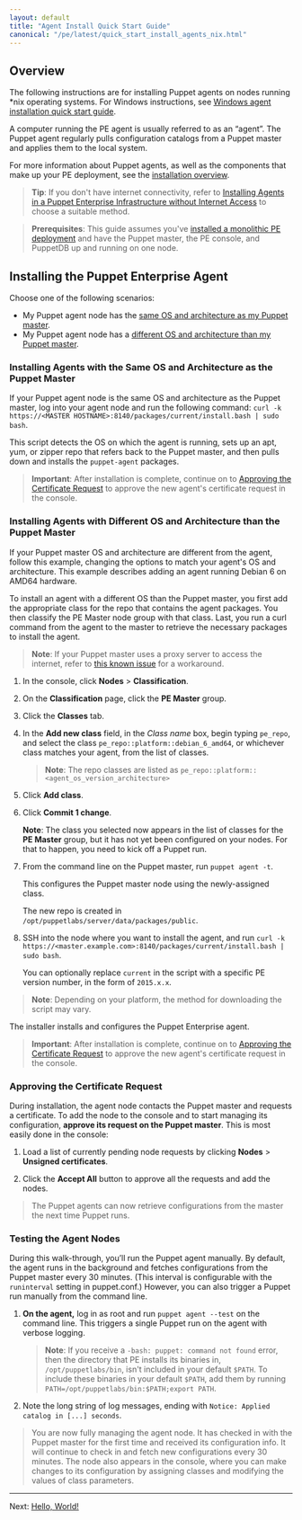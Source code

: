 ```yaml
---
layout: default
title: "Agent Install Quick Start Guide"
canonical: "/pe/latest/quick_start_install_agents_nix.html"
---
```



## Overview

The following instructions are for installing Puppet agents on nodes running *nix operating systems. For Windows instructions, see [Windows agent installation quick start guide](./quick_start_install_agents_windows.html).

A computer running the PE agent is usually referred to as an “agent”. The Puppet agent regularly pulls configuration catalogs from a Puppet master and applies them to the local system.

For more information about Puppet agents, as well as the components that make up your PE deployment, see the [installation overview](./install_basic.html).

>**Tip**: If you don't have internet connectivity, refer to [Installing Agents in a Puppet Enterprise Infrastructure without Internet Access](./install_agents.html#installing-agents-in-a-puppet-enterprise-infrastructure-without-internet-access) to choose a suitable method.

>**Prerequisites**: This guide assumes you've [installed a monolithic PE deployment](./quick_start_install_mono.html) and have the Puppet master, the PE console, and PuppetDB up and running on one node.

## Installing the Puppet Enterprise Agent

Choose one of the following scenarios:

- My Puppet agent node has the [same OS and architecture as my Puppet master](#installing-agents-with-the-same-os-and-architecture-as-the-puppet-master).
- My Puppet agent node has a [different OS and architecture than my Puppet master](#installing-agents-with-different-os-and-architecture-than-the-puppet-master).


### Installing Agents with the Same OS and Architecture as the Puppet Master

If your Puppet agent node is the same OS and architecture as the Puppet master, log into your agent node and run the following command:
 `curl -k https://<MASTER HOSTNAME>:8140/packages/current/install.bash | sudo bash`.

This script detects the OS on which the agent is running, sets up an apt, yum, or zipper repo that refers back to the Puppet master, and then pulls down and installs the `puppet-agent` packages.

> **Important**: After installation is complete, continue on to [Approving the Certificate Request](#approving-the-certificate-request) to approve the new agent's certificate request in the console.

### Installing Agents with Different OS and Architecture than the Puppet Master

[add_repo]: ./images/quick/add_repo.png
[node_request]: ./images/console/request_indicator.png

If your Puppet master OS and architecture are different from the agent, follow this example, changing the options to match your agent's OS and architecture. This example describes adding an agent running Debian 6 on AMD64 hardware. 

To install an agent with a different OS than the Puppet master, you first add the appropriate class for the repo that contains the agent packages. You then classify the PE Master node group with that class. Last, you run a curl command from the agent to the master to retrieve the necessary packages to install the agent.

> **Note**: If your Puppet master uses a proxy server to access the internet, refer to [this known issue](./release_notes_known_issues_install.html#install-agents-with-different-os-when-puppet-master-is-behind-a-proxy) for a workaround.

1. In the console, click __Nodes__ > __Classification__.

2. On the __Classification__ page, click the __PE Master__ group.

3. Click the __Classes__ tab.

4. In the __Add new class__ field, in the _Class name_ box, begin typing `pe_repo`, and select the class `pe_repo::platform::debian_6_amd64`, or whichever class matches your agent, from the list of classes.

   > **Note**: The repo classes are listed as `pe_repo::platform::<agent_os_version_architecture>`

5. Click __Add class__.

6. Click __Commit 1 change__.

   **Note**: The class you selected now appears in the list of classes for the __PE Master__ group, but it has not yet been configured on your nodes. For that to happen, you need to kick off a Puppet run.

7. From the command line on the Puppet master, run `puppet agent -t`.

   This configures the Puppet master node using the newly-assigned class.

   The new repo is created in `/opt/puppetlabs/server/data/packages/public`.

9. SSH into the node where you want to install the agent, and run `curl -k https://<master.example.com>:8140/packages/current/install.bash | sudo bash`.

   You can optionally replace `current` in the script with a specific PE version number, in the form of `2015.x.x`.

>**Note**: Depending on your platform, the method for downloading the script may vary.

The installer installs and configures the Puppet Enterprise agent.

> **Important**: After installation is complete, continue on to [Approving the Certificate Request](#approving-the-certificate-request) to approve the new agent's certificate request in the console.

### Approving the Certificate Request

During installation, the agent node contacts the Puppet master and requests a certificate. To add the node to the console and to start managing its configuration, **approve its request on the Puppet master**. This is most easily done in the console:

1. Load a list of currently pending node requests by clicking **Nodes** > **Unsigned certificates**.

2. Click the __Accept All__ button to approve all the requests and add the nodes.

> The Puppet agents can now retrieve configurations from the master the next time Puppet runs.

### Testing the Agent Nodes

During this walk-through, you’ll run the Puppet agent manually. By default, the agent runs in the background and fetches configurations from the Puppet master every 30 minutes. (This interval is configurable with the `runinterval` setting in puppet.conf.) However, you can also trigger a Puppet run manually from the command line.

1. **On the agent,** log in as root and run `puppet agent --test` on the command line. This triggers a single Puppet run on the agent with verbose logging.

   > **Note**: If you receive a `-bash: puppet: command not found` error, then the directory that PE installs its binaries in, `/opt/puppetlabs/bin`, isn't included in your default `$PATH`. To include these binaries in your default `$PATH`, add them by running `PATH=/opt/puppetlabs/bin:$PATH;export PATH`.

2. Note the long string of log messages, ending with `Notice: Applied catalog in [...] seconds`.

> You are now fully managing the agent node. It has checked in with the Puppet master for the first time and received its configuration info. It will continue to check in and fetch new configurations every 30 minutes. The node also appears in the console, where you can make changes to its configuration by assigning classes and modifying the values of class parameters.


---------------
Next: [Hello, World!](./quick_start_helloworld.html)


